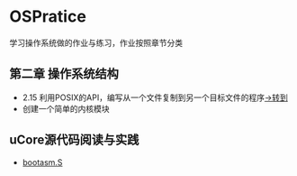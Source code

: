 # OSPratice
学习操作系统做的作业与练习，作业按照章节分类
## 第二章 操作系统结构
+ 2.15 利用POSIX的API，编写从一个文件复制到另一个目标文件的程序[->转到](CH2/2.15.c)
+ 创建一个简单的内核模块
## uCore源代码阅读与实践
+ [bootasm.S](uCore/sourcecode/boot/bootasm.S) 